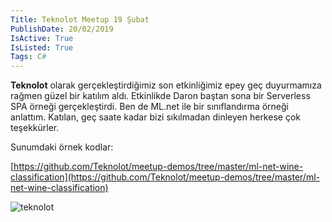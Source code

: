 ```yaml
---
Title: Teknolot Meetup 19 Şubat
PublishDate: 20/02/2019
IsActive: True
IsListed: True
Tags: C#
---
```


**Teknolot** olarak gerçekleştirdiğimiz son etkinliğimiz epey geç duyurmamıza rağmen güzel bir katılım aldı. Etkinlikde Daron baştan sona bir Serverless SPA örneği gerçekleştirdi. Ben de ML.net ile bir sınıflandırma örneği anlattım. Katılan, geç saate kadar bizi sıkılmadan dinleyen herkese çok teşekkürler.

Sunumdaki örnek kodlar:

[https://github.com/Teknolot/meetup-demos/tree/master/ml-net-wine-classification](https://github.com/Teknolot/meetup-demos/tree/master/ml-net-wine-classification)


![teknolot](media/IMG_6783.jpg)

<script async class="speakerdeck-embed" data-id="fa8a2eae1d3c40988d7037c5ee15c590" data-ratio="1.6" src="//speakerdeck.com/assets/embed.js"></script>
